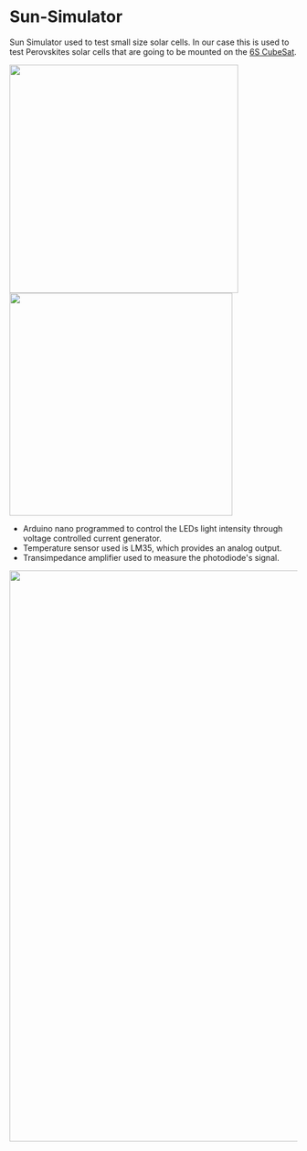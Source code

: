 # Sun-Simulator
Sun Simulator used to test small size solar cells. In our case this is used to test Perovskites solar cells that are going to be mounted on the [6S CubeSat](https://polispace.it/6s-cubesat-project/).

<img src="https://github.com/Luca452/Sun-Simulator/assets/36864265/39427290-29f9-4814-9904-17e5993ce7b8" width="400" />

<img src="https://github.com/Luca452/Sun-Simulator/assets/36864265/f7d41556-cb27-4870-9165-9492d6fd0bb7" width="390" />

- Arduino nano programmed to control the LEDs light intensity through voltage controlled current generator.
- Temperature sensor used is LM35, which provides an analog output.
- Transimpedance amplifier used to measure the photodiode's signal.

<img src="https://github.com/Luca452/Sun-Simulator/assets/36864265/bda7f382-7f1a-4339-9db9-ad5128384f68" width="1000" />



